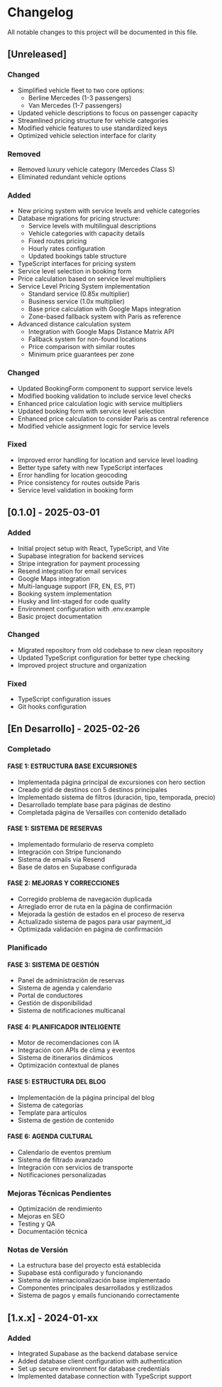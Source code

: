 # Changelog

All notable changes to this project will be documented in this file.

## [Unreleased]

### Changed
- Simplified vehicle fleet to two core options:
  * Berline Mercedes (1-3 passengers)
  * Van Mercedes (1-7 passengers)
- Updated vehicle descriptions to focus on passenger capacity
- Streamlined pricing structure for vehicle categories
- Modified vehicle features to use standardized keys
- Optimized vehicle selection interface for clarity

### Removed
- Removed luxury vehicle category (Mercedes Class S)
- Eliminated redundant vehicle options

### Added
- New pricing system with service levels and vehicle categories
- Database migrations for pricing structure:
  - Service levels with multilingual descriptions
  - Vehicle categories with capacity details
  - Fixed routes pricing
  - Hourly rates configuration
  - Updated bookings table structure
- TypeScript interfaces for pricing system
- Service level selection in booking form
- Price calculation based on service level multipliers
- Service Level Pricing System implementation
  * Standard service (0.85x multiplier)
  * Business service (1.0x multiplier)
  * Base price calculation with Google Maps integration
  * Zone-based fallback system with Paris as reference
- Advanced distance calculation system
  * Integration with Google Maps Distance Matrix API
  * Fallback system for non-found locations
  * Price comparison with similar routes
  * Minimum price guarantees per zone

### Changed
- Updated BookingForm component to support service levels
- Modified booking validation to include service level checks
- Enhanced price calculation logic with service multipliers
- Updated booking form with service level selection
- Enhanced price calculation to consider Paris as central reference
- Modified vehicle assignment logic for service levels

### Fixed
- Improved error handling for location and service level loading
- Better type safety with new TypeScript interfaces
- Error handling for location geocoding
- Price consistency for routes outside Paris
- Service level validation in booking form

## [0.1.0] - 2025-03-01

### Added
- Initial project setup with React, TypeScript, and Vite
- Supabase integration for backend services
- Stripe integration for payment processing
- Resend integration for email services
- Google Maps integration
- Multi-language support (FR, EN, ES, PT)
- Booking system implementation
- Husky and lint-staged for code quality
- Environment configuration with .env.example
- Basic project documentation

### Changed
- Migrated repository from old codebase to new clean repository
- Updated TypeScript configuration for better type checking
- Improved project structure and organization

### Fixed
- TypeScript configuration issues
- Git hooks configuration

## [En Desarrollo] - 2025-02-26

### Completado 

#### FASE 1: ESTRUCTURA BASE EXCURSIONES
- Implementada página principal de excursiones con hero section
- Creado grid de destinos con 5 destinos principales
- Implementado sistema de filtros (duración, tipo, temporada, precio)
- Desarrollado template base para páginas de destino
- Completada página de Versailles con contenido detallado

#### FASE 1: SISTEMA DE RESERVAS
- Implementado formulario de reserva completo
- Integración con Stripe funcionando
- Sistema de emails vía Resend
- Base de datos en Supabase configurada

#### FASE 2: MEJORAS Y CORRECCIONES
- Corregido problema de navegación duplicada
- Arreglado error de ruta en la página de confirmación
- Mejorada la gestión de estados en el proceso de reserva
- Actualizado sistema de pagos para usar payment_id
- Optimizada validación en página de confirmación

### Planificado

#### FASE 3: SISTEMA DE GESTIÓN
- Panel de administración de reservas
- Sistema de agenda y calendario
- Portal de conductores
- Gestión de disponibilidad
- Sistema de notificaciones multicanal

#### FASE 4: PLANIFICADOR INTELIGENTE
- Motor de recomendaciones con IA
- Integración con APIs de clima y eventos
- Sistema de itinerarios dinámicos
- Optimización contextual de planes

#### FASE 5: ESTRUCTURA DEL BLOG
- Implementación de la página principal del blog
- Sistema de categorías
- Template para artículos
- Sistema de gestión de contenido

#### FASE 6: AGENDA CULTURAL
- Calendario de eventos premium
- Sistema de filtrado avanzado
- Integración con servicios de transporte
- Notificaciones personalizadas

### Mejoras Técnicas Pendientes 
- Optimización de rendimiento
- Mejoras en SEO
- Testing y QA
- Documentación técnica

### Notas de Versión
- La estructura base del proyecto está establecida
- Supabase está configurado y funcionando
- Sistema de internacionalización base implementado
- Componentes principales desarrollados y estilizados
- Sistema de pagos y emails funcionando correctamente

## [1.x.x] - 2024-01-xx
### Added
- Integrated Supabase as the backend database service
- Added database client configuration with authentication
- Set up secure environment for database credentials
- Implemented database connection with TypeScript support
